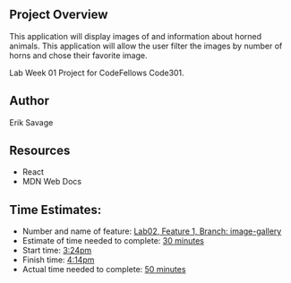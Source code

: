 ## Project Overview
This application will display images of and information about horned animals. This application will allow the user filter the images by number of horns and chose their favorite image.

Lab Week 01 Project for CodeFellows Code301.

## Author
Erik Savage

## Resources
- React
- MDN Web Docs

## Time Estimates:
- Number and name of feature: <ins>Lab02, Feature 1, Branch: image-gallery</ins>
- Estimate of time needed to complete: <ins>30 minutes</ins>
- Start time: <ins>3:24pm</ins>
- Finish time: <ins>4:14pm</ins>
- Actual time needed to complete: <ins>50 minutes</ins>

